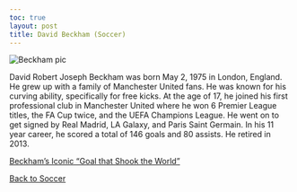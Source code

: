 ```yaml
---
toc: true
layout: post
title: David Beckham (Soccer)
---
```


![]({{site.baseurl}}/images/beckham.png "Beckham pic")

David Robert Joseph Beckham was born May 2, 1975 in London, England. He grew up with a family of Manchester United fans. He was known for his curving ability, specifically for free kicks. At the age of 17, he joined his first professional club in Manchester United where he won 6 Premier League titles, the FA Cup twice, and the UEFA Champions League. He went on to get signed by Real Madrid, LA Galaxy, and Paris Saint Germain. In his 11 year career, he scored a total of 146 goals and 80 assists. He retired in 2013.

[Beckham’s Iconic “Goal that Shook the World”](https://youtu.be/jnQ7ya11zek)

[Back to Soccer](https://rohanagr.github.io/FrontendRepository/Soccer/)